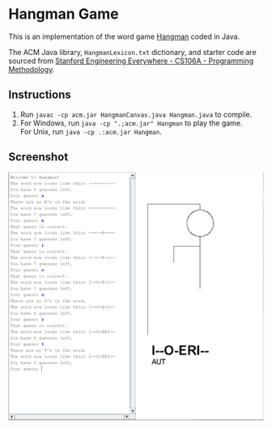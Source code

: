 # Hangman Game

This is an implementation of the word game [Hangman](https://en.wikipedia.org/wiki/Hangman_(game)) coded in Java.

The ACM Java library, `HangmanLexicon.txt` dictionary, and starter code are sourced from [Stanford Engineering Everywhere - CS106A - Programming Methodology](https://see.stanford.edu/Course/CS106A).

## Instructions
1. Run `javac -cp acm.jar HangmanCanvas.java Hangman.java` to compile.
2. For Windows, run `java -cp ".;acm.jar" Hangman` to play the game.  
For Unix, run `java -cp .:acm.jar Hangman`.

## Screenshot
![](screenshot.png)
